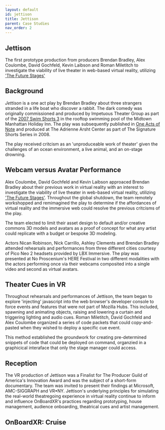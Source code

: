 ```yaml
---
layout: default
id: jettison
title: Jettison
parent: Case Studies
nav_order: 2
---
```


## Jettison
The first prototype production from producers Brendan Bradley, Alex Coulombe, David Gochfeld, Kevin Laibson and Roman Miletitch to investigate the viability of live theater in web-based virtual reality, utilizing ['The Future Stages'](./future-stages.md)

## Background
*Jettison* is a one act play by Brendan Bradley about three strangers stranded in a life boat who discover a rabbit. The dark comedy was originally commissioned and produced by Impetuous Theater Group as part of the [2007 Swim Shorts 3](https://www.theateronline.com/pb.xzc?PK=16050) in the rooftop swimming pool of the Midtown Manhattan Holiday Inn. The play was subsequently published in [One Acts of Note](https://www.amazon.com/Acts-Note-David-Miguel-Estrada/dp/0578018365) and produced at The Adrienne Arsht Center as part of The Signature Shorts Series in 2008.

The play received critcism as an 'unproduceable work of theater' given the challenges of an ocean environment, a live animal, and an on-stage drowning. 

## Webcam versus Avatar Performance 
Alex Coulombe, David Gochfeld and Kevin Laibson approaced Brendan Bradley about their previous work in virtual reality with an interest to investigate the viability of live theater in web-based virtual reality, utilizing ['The Future Stages'](./future-stages.md). Throughout the global shutdown, the team remotely workshopped and remimagined the play to determine if the affordances of virtual reality and the immersive web could resolve the previous critcisms of the play. 

The team elected to limit their asset design to default and/or creative commons 3D models and avatars as a proof of concept for what any artist could replicate with a budget or bespoke 3D modeling. 

Actors Nican Robinson, Nick Carrillo, Ashley Clements and Brendan Bradley attended rehearsals and performances from three different cities courtesy of Pico Neo 2 headsets provided by LBX Immersive. The play was presented at No Proscenium's HERE Festival in two different modalities with the actors performing once via their webcams composited into a single video and second as virtual avatars. 

## Theater Cues in VR
Throughout rehearsals and performances of Jettison, the team began to explore 'injecting' javascript into the web browser's developer console to force events and features that were not part of Mozilla Hubs. This included, spawning and animating objects, raising and lowering a curtain and triggering lighting and audio cues. Roman Miletitch, David Gochfeld and Alex Coulombe organized a series of code packets that could copy-and-pasted when they wished to deploy a specific cue event. 

This method established the groundwork for creating pre-determined snippets of code that could be deployed on command, organzied in a graphicical interaface that only the stage manager could access. 

## Reception
The VR production of Jettison was a Finalist for The Producer Guild of America's Innovation Award and was the subject of a short-form documentary. The team was invited to present their findings at Microsoft, AMC-SIGGRAPH and VR•NY. Jettison's underlying principles for simulating the real-world theatregoing experience in virtual reality continue to inform and influence OnBoardXR's practices regarding prototyping, house management, audience onboarding, theatrical cues and artist management. 

## OnBoardXR: Cruise
